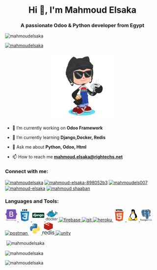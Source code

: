 <h1 align="center">Hi 👋, I'm Mahmoud Elsaka</h1>
<h3 align="center">A passionate Odoo & Python developer from Egypt</h3>

<p align="left"> <img src="https://komarev.com/ghpvc/?username=mahmoudelsaka&label=Profile%20views&color=0e75b6&style=flat" alt="mahmoudelsaka" /> </p>

<!--<p align="left"> <a href="https://github.com/ryo-ma/github-profile-trophy"><img src="https://github-profile-trophy.vercel.app/?username=mahmoudelsaka" alt="mahmoudelsaka"/></a> </p>-->
<p align="left"> <a href="https://github.com/ryo-ma/github-profile-trophy"><img src="https://github-profile-trophy.vercel.app/?username=mahmoudelsaka=ryo-ma&theme=juicyfresh
" alt="mahmoudelsaka"/></a> </p>


<p align="center"> <a href="https://raw.githubusercontent.com/AhmedFathyDev/AhmedFathyDev/main/GitHub.png"><img src="https://raw.githubusercontent.com/AhmedFathyDev/AhmedFathyDev/main/GitHub.png" alt="mahmoudelsaka" style="width:200px;height:220px"/></a> </p>


- 🔭 I’m currently working on **Odoo Framework**

- 🌱 I’m currently learning **Django,Docker, Redis**
 
- 💬 Ask me about **Python, Odoo, Html**

- 📫 How to reach me **mahmoud.elsaka@rightechs.net**

<!--- ⚡ Fun fact **I think i'm**-->

<h3 align="left">Connect with me:</h3>
<p align="left">
<a href="https://dev.to/mahmoudelsaka" target="blank"><img align="center" src="https://raw.githubusercontent.com/rahuldkjain/github-profile-readme-generator/master/src/images/icons/Social/devto.svg" alt="mahmoudelsaka" height="30" width="40" /></a>
<a href="https://linkedin.com/in/mahmoud-elsaka-898052b3" target="blank"><img align="center" src="https://raw.githubusercontent.com/rahuldkjain/github-profile-readme-generator/master/src/images/icons/Social/linked-in-alt.svg" alt="mahmoud-elsaka-898052b3" height="30" width="40" /></a>
<a href="https://fb.com/mahmoudels007" target="blank"><img align="center" src="https://raw.githubusercontent.com/rahuldkjain/github-profile-readme-generator/master/src/images/icons/Social/facebook.svg" alt="mahmoudels007" height="30" width="40" /></a>
<a href="https://medium.com/mahmoud-elsaka" target="blank"><img align="center" src="https://raw.githubusercontent.com/rahuldkjain/github-profile-readme-generator/master/src/images/icons/Social/medium.svg" alt="mahmoud-elsaka" height="30" width="40" /></a>
<a href="https://www.youtube.com/c/mahmoud shaaban" target="blank"><img align="center" src="https://raw.githubusercontent.com/rahuldkjain/github-profile-readme-generator/master/src/images/icons/Social/youtube.svg" alt="mahmoud shaaban" height="30" width="40" /></a>
</p>

<h3 align="left">Languages and Tools:</h3>
<p align="left"> <a href="https://getbootstrap.com" target="_blank" rel="noreferrer"> <img src="https://raw.githubusercontent.com/devicons/devicon/master/icons/bootstrap/bootstrap-plain-wordmark.svg" alt="bootstrap" width="40" height="40"/> </a> <a href="https://www.w3schools.com/css/" target="_blank" rel="noreferrer"> <img src="https://raw.githubusercontent.com/devicons/devicon/master/icons/css3/css3-original-wordmark.svg" alt="css3" width="40" height="40"/> </a> <a href="https://www.djangoproject.com/" target="_blank" rel="noreferrer"> <img src="https://raw.githubusercontent.com/devicons/devicon/master/icons/django/django-original.svg" alt="django" width="40" height="40"/> </a> <a href="https://www.docker.com/" target="_blank" rel="noreferrer"> <img src="https://raw.githubusercontent.com/devicons/devicon/master/icons/docker/docker-original-wordmark.svg" alt="docker" width="40" height="40"/> </a> <a href="https://firebase.google.com/" target="_blank" rel="noreferrer"> <img src="https://www.vectorlogo.zone/logos/firebase/firebase-icon.svg" alt="firebase" width="40" height="40"/> </a> <a href="https://git-scm.com/" target="_blank" rel="noreferrer"> <img src="https://www.vectorlogo.zone/logos/git-scm/git-scm-icon.svg" alt="git" width="40" height="40"/> </a> <a href="https://heroku.com" target="_blank" rel="noreferrer"> <img src="https://www.vectorlogo.zone/logos/heroku/heroku-icon.svg" alt="heroku" width="40" height="40"/> </a> <a href="https://www.w3.org/html/" target="_blank" rel="noreferrer"> <img src="https://raw.githubusercontent.com/devicons/devicon/master/icons/html5/html5-original-wordmark.svg" alt="html5" width="40" height="40"/> </a> <a href="https://www.linux.org/" target="_blank" rel="noreferrer"> <img src="https://raw.githubusercontent.com/devicons/devicon/master/icons/linux/linux-original.svg" alt="linux" width="40" height="40"/> </a> <a href="https://www.postgresql.org" target="_blank" rel="noreferrer"> <img src="https://raw.githubusercontent.com/devicons/devicon/master/icons/postgresql/postgresql-original-wordmark.svg" alt="postgresql" width="40" height="40"/> </a> <a href="https://postman.com" target="_blank" rel="noreferrer"> <img src="https://www.vectorlogo.zone/logos/getpostman/getpostman-icon.svg" alt="postman" width="40" height="40"/> </a> <a href="https://www.python.org" target="_blank" rel="noreferrer"> <img src="https://raw.githubusercontent.com/devicons/devicon/master/icons/python/python-original.svg" alt="python" width="40" height="40"/> </a> <a href="https://redis.io" target="_blank" rel="noreferrer"> <img src="https://raw.githubusercontent.com/devicons/devicon/master/icons/redis/redis-original-wordmark.svg" alt="redis" width="40" height="40"/> </a> <a href="https://unity.com/" target="_blank" rel="noreferrer"> <img src="https://www.vectorlogo.zone/logos/unity3d/unity3d-icon.svg" alt="unity" width="40" height="40"/> </a> </p>


<p>&nbsp;<img align="center" src="https://github-readme-stats.vercel.app/api?username=mahmoudelsaka&show_icons=true&locale=en" alt="mahmoudelsaka" /></p>

<p><img align="center" src="https://github-readme-streak-stats.herokuapp.com/?user=mahmoudelsaka&" alt="mahmoudelsaka" /></p>

<p><img align="left" src="https://github-readme-stats.vercel.app/api/top-langs?username=mahmoudelsaka&show_icons=true&locale=en&layout=compact" alt="mahmoudelsaka" /></p>
